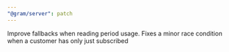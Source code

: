 ```yaml
---
"@gram/server": patch
---
```


Improve fallbacks when reading period usage. Fixes a minor race condition when a customer has only just subscribed
